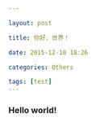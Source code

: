 ```yaml
---

layout: post

title: 你好，世界！

date: 2015-12-10 18:26

categories: Others

tags: [test]
---
```


### Hello world!
